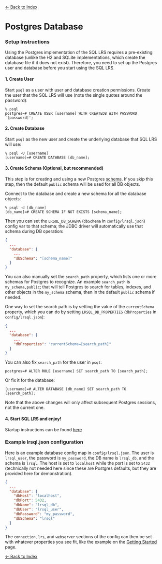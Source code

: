 [<- Back to Index](index.md)

# Postgres Database

### Setup Instructions

Using the Postgres implementation of the SQL LRS requires a pre-existing database (unlike the H2 and SQLite implementations, which create the database file if it does not exist). Therefore, you need to set up the Postgres user and database before you start using the SQL LRS.

#### 1. Create User

Start `psql` as a user with user and database creation permissions. Create the user that the SQL LRS will use (note the single quotes around the password):
```
% psql
postgres=# CREATE USER [username] WITH CREATEDB WITH PASSWORD '[password]';
```

#### 2. Create Database

Start `psql` as the new user and create the underlying database that SQL LRS will use:
```
% psql -U [username]
[username]=# CREATE DATABASE [db_name];
```

#### 3. Create Schema (Optional, but recommended)

This step is for creating and using a new Postgres [schema](https://www.postgresql.org/docs/13/ddl-schemas.html). If you skip this step, then the default `public` schema will be used for all DB objects.

Connect to the database and create a new schema for all the database objects:
```
% psql -d [db_name]
[db_name]=# CREATE SCHEMA IF NOT EXISTS [schema_name];
```

Then you can set the `LRSQL_DB_SCHEMA` (`dbSchema` in `config/lrsql.json`) config var to that schema; the JDBC driver will automatically use that schema during DB operation:
```json
{
  ...
  "database": {
    ...
    "dbSchema": "[schema_name]"
  }
}
```

You can also manually set the `search_path` property, which lists one or more schemas for Postgres to recognize. An example `search_path` is `my_schema,public`; that will tell Postgres to search for tables, indexes, and other objects in the `my_schema` schema, then in the default `public` schema if needed.

One way to set the search path is by setting the value of the `currentSchema` property, which you can do by setting `LRSQL_DB_PROPERTIES` (`dbProperties` in `config/lrsql.json`):
```json
{
  ...
  "database": {
    ...
    "dbProperties": "currentSchema=[search_path]"
  }
}
```

You can also fix `search_path` for the user in `psql`:
```
postgres=# ALTER ROLE [username] SET search_path TO [search_path];
```

Or fix it for the database:
```
[username]=# ALTER DATABASE [db_name] SET search_path TO [search_path];
```

Note that the above changes will only affect subsequent Postgres sessions, not the current one.

#### 4. Start SQL LRS and enjoy!

Startup instructions can be found [here](startup.md)

### Example lrsql.json configuration

Here is an example database config map in `config/lrsql.json`. The user is `lrsql_user`, the password is `my_password`, the DB name is `lrsql_db`, and the schema is `lrsql`. The host is set to `localhost` while the port is set to `5432` (technically not needed here since these are Postgres defaults, but they are provided here for demonstration).

```json
{
  ...
  "database": {
    "dbHost": "localhost",
    "dbPort": 5432,
    "dbName": "lrsql_db",
    "dbUser": "lrsql_user",
    "dbPassword": "my_password",
    "dbSchema": "lrsql"
  }
}
```

The `connection`, `lrs`, and `webserver` sections of the config can then be set with whatever properties you see fit, like the example on the [Getting Started](startup.md) page.

[<- Back to Index](index.md)
